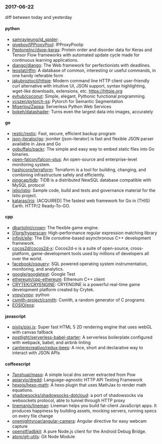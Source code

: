 ### 2017-06-22
diff between today and yesterday

#### python
* [samrayleung/jd_spider](https://github.com/samrayleung/jd_spider): .
* [qiyeboy/IPProxyPool](https://github.com/qiyeboy/IPProxyPool): IPProxyPoolip
* [PeptoneInc/dspp-keras](https://github.com/PeptoneInc/dspp-keras): Protein order and disorder data for Keras and Tensor Flow frameworks with automated update cycle made for continuous learning applications.
* [django/django](https://github.com/django/django): The Web framework for perfectionists with deadlines.
* [leostat/rtfm](https://github.com/leostat/rtfm): A database of common, interesting or useful commands, in one handy referable form
* [jakubroztocil/httpie](https://github.com/jakubroztocil/httpie): Modern command line HTTP client  user-friendly curl alternative with intuitive UI, JSON support, syntax highlighting, wget-like downloads, extensions, etc. https://httpie.org
* [evhub/coconut](https://github.com/evhub/coconut): Simple, elegant, Pythonic functional programming.
* [ycszen/pytorch-ss](https://github.com/ycszen/pytorch-ss): Pytorch for Semantic Segmentation
* [Miserlou/Zappa](https://github.com/Miserlou/Zappa): Serverless Python Web Services
* [bokeh/datashader](https://github.com/bokeh/datashader): Turns even the largest data into images, accurately

#### go
* [restic/restic](https://github.com/restic/restic): Fast, secure, efficient backup program
* [json-iterator/go](https://github.com/json-iterator/go): jsoniter (json-iterator) is fast and flexible JSON parser available in Java and Go
* [gobuffalo/packr](https://github.com/gobuffalo/packr): The simple and easy way to embed static files into Go binaries.
* [open-falcon/falcon-plus](https://github.com/open-falcon/falcon-plus): An open-source and enterprise-level monitoring system.
* [hashicorp/terraform](https://github.com/hashicorp/terraform): Terraform is a tool for building, changing, and combining infrastructure safely and efficiently.
* [pingcap/tidb](https://github.com/pingcap/tidb): TiDB is a distributed NewSQL database compatible with MySQL protocol
* [istio/istio](https://github.com/istio/istio): Sample code, build and tests and governance material for the Istio project.
* [kataras/iris](https://github.com/kataras/iris): [ACQUIRED] The fastest web framework for Go in (THIS) Earth. HTTP/2 Ready-To-GO.

#### cpp
* [dbartolini/crown](https://github.com/dbartolini/crown): The flexible game engine.
* [01org/hyperscan](https://github.com/01org/hyperscan): High-performance regular expression matching library
* [infinit/elle](https://github.com/infinit/elle): The Elle coroutine-based asynchronous C++ development framework.
* [cocos2d/cocos2d-x](https://github.com/cocos2d/cocos2d-x): Cocos2d-x is a suite of open-source, cross-platform, game-development tools used by millions of developers all over the world.
* [facebook/osquery](https://github.com/facebook/osquery): SQL powered operating system instrumentation, monitoring, and analytics.
* [google/googletest](https://github.com/google/googletest): Google Test
* [ethereum/cpp-ethereum](https://github.com/ethereum/cpp-ethereum): Ethereum C++ client
* [CRYTEK/CRYENGINE](https://github.com/CRYTEK/CRYENGINE): CRYENGINE is a powerful real-time game development platform created by Crytek.
* [vnpy/vnpy](https://github.com/vnpy/vnpy): python
* [csmith-project/csmith](https://github.com/csmith-project/csmith): Csmith, a random generator of C programs
* [EOSIO/eos](https://github.com/EOSIO/eos): 

#### javascript
* [pixijs/pixi.js](https://github.com/pixijs/pixi.js): Super fast HTML 5 2D rendering engine that uses webGL with canvas fallback
* [postlight/serverless-babel-starter](https://github.com/postlight/serverless-babel-starter): A serverless boilerplate configured with webpack, babel, and airbnb linting
* [cantierecreativo/redux-bees](https://github.com/cantierecreativo/redux-bees): A nice, short and declarative way to interact with JSON APIs

#### coffeescript
* [7anshuai/masq](https://github.com/7anshuai/masq): A simple local dns server extracted from Pow
* [apiaryio/dredd](https://github.com/apiaryio/dredd): Language-agnostic HTTP API Testing Framework
* [hexojs/hexo-math](https://github.com/hexojs/hexo-math): A hexo plugin that uses MathJax to render math equations.
* [shadowsocks/shadowsocks-dotcloud](https://github.com/shadowsocks/shadowsocks-dotcloud): a port of shadowsocks via websockets protocol, able to tunnel through HTTP proxy
* [linemanjs/lineman](https://github.com/linemanjs/lineman): Lineman helps you build fat-client JavaScript apps. It produces happiness by building assets, mocking servers, running specs on every file change
* [onemightyroar/angular-camera](https://github.com/onemightyroar/angular-camera): Angular directive for easy webcam capture
* [openstf/adbkit](https://github.com/openstf/adbkit): A pure Node.js client for the Android Debug Bridge.
* [atom/git-utils](https://github.com/atom/git-utils): Git Node Module

